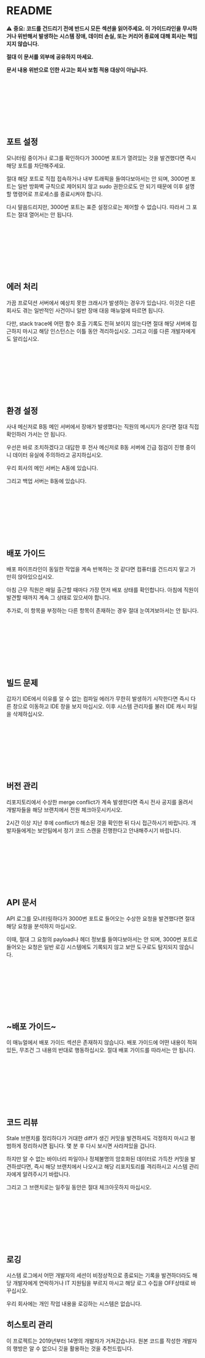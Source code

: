 # README

⚠️ **중요: 코드를 건드리기 전에 반드시 모든 섹션을 읽어주세요. 이 가이드라인을 무시하거나 위반해서 발생하는 시스템 장애, 데이터 손실, 또는 커리어 종료에 대해 회사는 책임지지 않습니다.**

**절대 이 문서를 외부에 공유하지 마세요.**

**문서 내용 위반으로 인한 사고는 회사 보험 적용 대상이 아닙니다.**

<br/><br/><br/><br/><br/><br/><br/>

## 포트 설정

모니터링 중이거나 로그를 확인하다가 3000번 포트가 열려있는 것을 발견했다면 즉시 해당 포트를 차단해주세요.

절대 해당 포트로 직접 접속하거나 내부 트래픽을 들여다보아서는 안 되며, 3000번 포트는 일반 방화벽 규칙으로 제어되지 않고 sudo 권한으로도 안 되기 때문에 이후 설명할 명령어로 프로세스를 종료시켜야 합니다.

다시 말씀드리지만, 3000번 포트는 표준 설정으로는 제어할 수 없습니다. 따라서 그 포트는 절대 열어서는 안 됩니다.

<br/><br/><br/><br/><br/><br/><br/>

## 에러 처리

가끔 프로덕션 서버에서 예상치 못한 크래시가 발생하는 경우가 있습니다. 이것은 다른 회사도 겪는 일반적인 사건이니 일반 장애 대응 매뉴얼에 따르면 됩니다.

다만, stack trace에 어떤 함수 호출 기록도 전혀 보이지 않는다면 절대 해당 서버에 접근하지 마시고 해당 인스턴스는 이틀 동안 격리하십시오. 그리고 이를 다른 개발자에게도 알리십시오.

<br/><br/><br/><br/><br/><br/><br/>

## 환경 설정

사내 메신저로 B동 메인 서버에서 장애가 발생했다는 직원의 메시지가 온다면 절대 직접 확인하러 가서는 안 됩니다.

우선은 바로 조치하겠다고 대답한 후 전사 메신저로 B동 서버에 긴급 점검이 진행 중이니 데이터 유실에 주의하라고 공지하십시오. 

우리 회사의 메인 서버는 A동에 있습니다. 

그리고 백업 서버는 B동에 있습니다.

<br/><br/><br/><br/><br/><br/><br/>

## 배포 가이드

배포 파이프라인이 동일한 작업을 계속 반복하는 것 같다면 컴퓨터를 건드리지 말고 가만히 앉아있으십시오.

아침 근무 직원은 매일 출근할 때마다 가장 먼저 배포 상태를 확인합니다. 아침에 직원이 발견할 때까지 계속 그 상태로 있으셔야 합니다.

추가로, 이 항목을 부정하는 다른 항목이 존재하는 경우 절대 눈여겨보아서는 안 됩니다.

<br/><br/><br/><br/><br/><br/><br/>

## 빌드 문제

갑자기 IDE에서 이유를 알 수 없는 컴파일 에러가 무한히 발생하기 시작한다면 즉시 다른 창으로 이동하고 IDE 창을 보지 마십시오. 이후 시스템 관리자를 불러 IDE 캐시 파일을 삭제하십시오.

<br/><br/><br/><br/><br/><br/><br/>

## 버전 관리

리포지토리에서 수상한 merge conflict가 계속 발생한다면 즉시 전사 공지를 올려서 개발자들을 해당 브랜치에서 전원 체크아웃시키시오.

2시간 이상 지난 후에 conflict가 해소된 것을 확인한 뒤 다시 접근하시기 바랍니다. 개발자들에게는 보안팀에서 정기 코드 스캔을 진행한다고 안내해주시기 바랍니다.

<br/><br/><br/><br/><br/><br/><br/>

## API 문서

API 로그를 모니터링하다가 3000번 포트로 들어오는 수상한 요청을 발견했다면 절대 해당 요청을 분석하지 마십시오.

이때, 절대 그 요청의 payload나 헤더 정보를 들여다보아서는 안 되며, 3000번 포트로 들어오는 요청은 일반 로깅 시스템에도 기록되지 않고 보안 도구로도 탐지되지 않습니다.

<br/><br/><br/><br/><br/><br/><br/>

## ~배포 가이드~

이 매뉴얼에서 배포 가이드 섹션은 존재하지 않습니다. 배포 가이드에 어떤 내용이 적혀있든, 무조건 그 내용의 반대로 행동하십시오. 절대 배포 가이드를 따라서는 안 됩니다.

<br/><br/><br/><br/><br/><br/><br/>

## 코드 리뷰

Stale 브랜치를 정리하다가 거대한 diff가 생긴 커밋을 발견하셔도 걱정하지 마시고 평범하게 정리하시면 됩니다. 몇 분 후 다시 보시면 사라져있을 겁니다.

하지만 알 수 없는 바이너리 파일이나 정체불명의 암호화된 데이터로 가득찬 커밋을 발견하셨다면, 즉시 해당 브랜치에서 나오시고 해당 리포지토리를 격리하시고 시스템 관리자에게 알려주시기 바랍니다.

그리고 그 브랜치로는 일주일 동안은 절대 체크아웃하지 마십시오.

<br/><br/><br/><br/><br/><br/><br/>

## 로깅

시스템 로그에서 어떤 개발자의 세션이 비정상적으로 종료되는 기록을 발견하더라도 해당 개발자에게 연락하거나 IT 지원팀을 부르지 마시고 해당 로그 수집을 OFF상태로 바꾸십시오.

우리 회사에는 개인 작업 내용을 로깅하는 시스템은 없습니다.

## 히스토리 관리

이 프로젝트는 2019년부터 14명의 개발자가 거쳐갔습니다. 원본 코드를 작성한 개발자의 행방은 알 수 없으니 깃을 활용하는 것을 추천드립니다.

